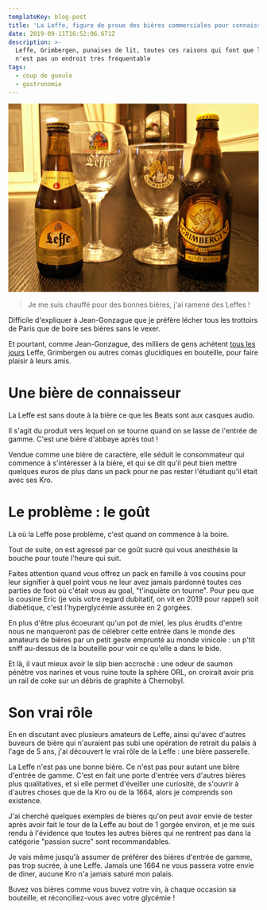 ```yaml
---
templateKey: blog-post
title: 'La Leffe, figure de proue des bières commerciales pour connaisseurs'
date: 2019-09-11T16:52:06.671Z
description: >-
  Leffe, Grimbergen, punaises de lit, toutes ces raisons qui font que le monde
  n'est pas un endroit très fréquentable
tags:
  - coup de gueule
  - gastronomie
---
```

![Peste ou cholera](/static/img/6882687481_8d5640934d_o.jpg "Peste ou cholera")

> Je me suis chauffé pour des bonnes bières, j'ai ramené des Leffes !

Difficile d'expliquer à Jean-Gonzague que je préfère lécher tous les trottoirs de Paris que de boire ses bières sans le vexer.

Et pourtant, comme Jean-Gonzague, des milliers de gens achètent [tous les jours](https://www.google.fr/search?sxsrf=ACYBGNQO7O3X2JvvJ1wjotpY5zoD8UP2aQ%3A1568221016402&source=hp&ei=WCd5XcqCFo2wa9O1kCg&q=bah+quoi&oq=bah+quoi&gs_l=psy-ab.3..0l2j0i22i30l6j0i22i10i30l2.1006.1773..1985...0.0..0.277.1002.4j2j2......0....1..gws-wiz.......35i39j0i131j0i203j0i10i203.HPHRs2sG9Cs&ved=0ahUKEwjKjvDEnsnkAhUN2BoKHdMaBAUQ4dUDCAU&uact=5) Leffe, Grimbergen ou autres comas glucidiques en bouteille, pour faire plaisir à leurs amis.

# Une bière de connaisseur

La Leffe est sans doute à la bière ce que les Beats sont aux casques audio.

Il s'agit du produit vers lequel on se tourne quand on se lasse de l'entrée de gamme. C'est une bière d'abbaye après tout !

Vendue comme une bière de caractère, elle séduit le consommateur qui commence à s'intéresser à la bière, et qui se dit qu'il peut bien mettre quelques euros de plus dans un pack pour ne pas rester l'étudiant qu'il était avec ses Kro.

# Le problème : le goût

Là où la Leffe pose problème, c'est quand on commence à la boire.

Tout de suite, on est agressé par ce goût sucré qui vous anesthésie la bouche pour toute l'heure qui suit.

Faites attention quand vous offrez un pack en famille à vos cousins pour leur signifier à quel point vous ne leur avez jamais pardonné toutes ces parties de foot où c'était vous au goal, "t'inquiète on tourne". Pour peu que la cousine Eric (je vois votre regard dubitatif, on vit en 2019 pour rappel) soit diabétique, c'est l'hyperglycémie assurée en 2 gorgées.

En plus d'être plus écoeurant qu'un pot de miel, les plus érudits d'entre nous ne manqueront pas de célébrer cette entrée dans le monde des amateurs de bières par un petit geste emprunté au monde vinicole : un p'tit sniff au-dessus de la bouteille pour voir ce qu'elle a dans le bide.

Et là, il vaut mieux avoir le slip bien accroché : une odeur de saumon pénètre vos narines et vous ruine toute la sphère ORL, on croirait avoir pris un rail de coke sur un débris de graphite à Chernobyl.

# Son vrai rôle

En en discutant avec plusieurs amateurs de Leffe, ainsi qu'avec d'autres buveurs de bière qui n'auraient pas subi une opération de retrait du palais à l'age de 5 ans, j'ai découvert le vrai rôle de la Leffe : une bière passerelle.

La Leffe n'est pas une bonne bière. Ce n'est pas pour autant une bière d'entrée de gamme. C'est en fait une porte d'entrée vers d'autres bières plus qualitatives, et si elle permet d'éveiller une curiosité, de s'ouvrir à d'autres choses que de la Kro ou de la 1664, alors je comprends son existence.

J'ai cherché quelques exemples de bières qu'on peut avoir envie de tester après avoir fait le tour de la Leffe au bout de 1 gorgée environ, et je me suis rendu à l'évidence que toutes les autres bières qui ne rentrent pas dans la catégorie "passion sucre" sont recommandables.

Je vais même jusqu'à assumer de préférer des bières d'entrée de gamme, pas trop sucrée, à une Leffe. Jamais une 1664 ne vous passera votre envie de diner, aucune Kro n'a jamais saturé mon palais.

Buvez vos bières comme vous buvez votre vin, à chaque occasion sa bouteille, et réconciliez-vous avec votre glycémie !
